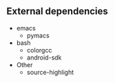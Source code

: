 External dependencies
---------------------
* emacs
    * pymacs
* bash
    * colorgcc
    * android-sdk
* Other
    * source-highlight
